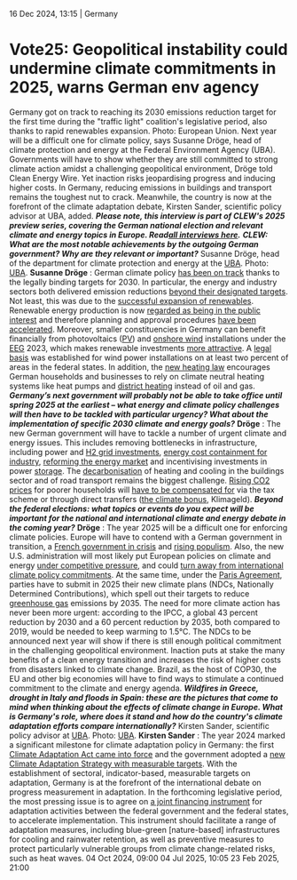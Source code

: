 16 Dec 2024, 13:15
| 
Germany
# Vote25: Geopolitical instability could undermine climate commitments in 2025, warns German env agency
Germany got on track to reaching its 2030 emissions reduction target for the first time during the "traffic light" coalition's legislative period, also thanks to rapid renewables expansion. Photo: European Union.
Next year will be a difficult one for climate policy, says Susanne Dröge, head of climate protection and energy at the Federal Environment Agency (UBA). Governments will have to show whether they are still committed to strong climate action amidst a challenging geopolitical environment, Dröge told Clean Energy Wire. Yet inaction risks jeopardising progress and inducing higher costs. In Germany, reducing emissions in buildings and transport remains the toughest nut to crack. Meanwhile, the country is now at the forefront of the climate adaptation debate, Kirsten Sander, scientific policy advisor at UBA, added.
_***Please note, this interview is part of CLEW's 2025 preview series, covering the German national election and relevant climate and energy topics in Europe. Read[all interviews here](https://www.cleanenergywire.org/dossiers/germanys-snap-elections-reaching-2030-climate-and-energy-targets-will-depend-next-government).***_
_**CLEW: What are the most notable achievements by the outgoing German government? Why are they relevant or important?**_
Susanne Dröge, head of the department for climate protection and energy at the [UBA](https://www.cleanenergywire.org/experts/uba-federal-environment-agency). Photo: [UBA](https://www.cleanenergywire.org/experts/uba-federal-environment-agency).
**Susanne Dröge** : German climate policy [has been on track](https://www.cleanenergywire.org/news/germany-track-reaching-national-2030-climate-target-set-fail-eu-goal-env-agency) thanks to the legally binding targets for 2030. In particular, the energy and industry sectors both delivered emission reductions [beyond their designated targets](https://www.cleanenergywire.org/news/german-coal-use-continues-downward-trend-2024). Not least, this was due to the [successful expansion of renewables](https://www.cleanenergywire.org/news/germany-course-54-percent-renewable-power-production-share-2024-uba). Renewable energy production is now [regarded as being in the public interest](https://www.cleanenergywire.org/factsheets/germanys-2022-renewables-and-energy-reforms) and therefore planning and approval procedures [have been accelerated](https://www.cleanenergywire.org/news/germany-boosts-renewables-biggest-energy-policy-reform-decades). Moreover, smaller constituencies in Germany can benefit financially from photovoltaics ([PV](https://www.cleanenergywire.org/glossary/letter_p#pv)) and [onshore wind](https://www.cleanenergywire.org/glossary/letter_o#onshore_wind) installations under the [EEG](https://www.cleanenergywire.org/glossary/letter_e#eeg) 2023, which makes renewable investments [more attractive](https://www.cleanenergywire.org/factsheets/germanys-2022-renewables-and-energy-reforms).
A [legal basis](https://www.cleanenergywire.org/news/two-percent-german-land-area-onshore-wind-2032-cabinet-approves-next-batch-energy-transition-laws) was established for wind power installations on at least two percent of areas in the federal states. In addition, the [new heating law](https://www.cleanenergywire.org/factsheets/qa-germany-debates-phaseout-fossil-fuel-heating-systems) encourages German households and businesses to rely on climate neutral heating systems like heat pumps and [district heating](https://www.cleanenergywire.org/glossary/letter_d#district_heating) instead of oil and gas.
_**Germany’s next government will probably not be able to take office until spring 2025 at the earliest – what energy and climate policy challenges will then have to be tackled with particular urgency? What about the implementation of specific 2030 climate and energy goals?**_
**Dröge** : The new German government will have to tackle a number of urgent climate and energy issues. This includes removing bottlenecks in infrastructure, including power and [H2 grid investments](https://www.cleanenergywire.org/news/germanys-hydrogen-core-grid-needs-clear-funding-rules-succeed-industry), [energy cost containment for industry](https://www.cleanenergywire.org/factsheets/qa-germany-plans-shield-industry-electricity-tax-breaks-subsidies), [reforming the energy market](https://www.cleanenergywire.org/news/germany-prepares-electricity-market-reform-based-greater-flexibility-hydrogen-capacity-market) and incentivising investments in power [storage](https://www.cleanenergywire.org/glossary/letter_s#storage).
The [decarbonisation](https://www.cleanenergywire.org/glossary/letter_d#decarbonisation) of heating and cooling in the buildings sector and of road transport remains the biggest challenge. [Rising CO2 prices](https://www.cleanenergywire.org/factsheets/germanys-planned-carbon-pricing-system-transport-and-buildings) for poorer households will [have to be compensated for](https://www.cleanenergywire.org/news/vote25-affordability-transition-key-topic-next-government-researcher) via the tax scheme or through direct transfers ([the climate bonus](https://www.cleanenergywire.org/news/climate-bonus-payments-urgently-needed-germanys-co2-price-rises-govt-advisor), Klimageld).
_**Beyond the federal elections: what topics or events do you expect will be important for the national and international climate and energy debate in the coming year?**_
**Dröge** : The year 2025 will be a difficult one for enforcing climate policies. Europe will have to contend with a German government in transition, a [French government in crisis](https://www.cleanenergywire.org/news/dispatch-france-december-24) and [rising populism](https://www.cleanenergywire.org/dossiers/populists-power-challenge-ambitious-eu-climate-policy).
Also, the new U.S. administration will most likely put European policies on climate and energy [under competitive pressure](https://www.cleanenergywire.org/news/trump-win-triggers-calls-focus-european-autonomy-and-competitiveness), and could [turn away from international climate policy commitments](https://www.cleanenergywire.org/news/climate-catastrophe-eu-braces-possibility-second-trump-term). At the same time, under the [Paris Agreement](https://www.cleanenergywire.org/glossary/letter_p#paris_agreement), parties have to submit in 2025 their new climate plans (NDCs, Nationally Determined Contributions), which spell out their targets to reduce [greenhouse gas](https://www.cleanenergywire.org/glossary/letter_g#greenhouse_gas) emissions by 2035.
The need for more climate action has never been more urgent: according to the IPCC, a global 43 percent reduction by 2030 and a 60 percent reduction by 2035, both compared to 2019, would be needed to keep warming to 1.5°C. The NDCs to be announced next year will show if there is still enough political commitment in the challenging geopolitical environment.
Inaction puts at stake the many benefits of a clean energy transition and increases the risk of higher costs from disasters linked to climate change. Brazil, as the host of COP30, the EU and other big economies will have to find ways to stimulate a continued commitment to the climate and energy agenda.
_**Wildfires in Greece, drought in Italy and floods in Spain: these are the pictures that come to mind when thinking about the effects of climate change in Europe. What is Germany's role, where does it stand and how do the country's climate adaptation efforts compare internationally?**_
Kirsten Sander, scientific policy advisor at [UBA](https://www.cleanenergywire.org/experts/uba-federal-environment-agency). Photo: [UBA](https://www.cleanenergywire.org/experts/uba-federal-environment-agency).
**Kirsten Sander** : The year 2024 marked a significant milestone for climate adaptation policy in Germany: the first [Climate Adaptation Act came into force](https://www.cleanenergywire.org/news/adapting-effects-climate-change-now-legally-binding-germany) and the government adopted a [new Climate Adaptation Strategy with measurable targets](https://www.cleanenergywire.org/news/germany-sets-first-national-legally-binding-climate-adaptation-targets).
With the establishment of sectoral, indicator-based, measurable targets on adaptation, Germany is at the forefront of the international debate on progress measurement in adaptation.
In the forthcoming legislative period, the most pressing issue is to agree on [a joint financing instrument](https://www.cleanenergywire.org/news/ngo-alliance-calls-basic-law-reform-better-climate-action-municipalities) for adaptation activities between the federal government and the federal states, to accelerate implementation. This instrument should facilitate a range of adaptation measures, including blue-green [nature-based] infrastructures for cooling and rainwater retention, as well as preventive measures to protect particularly vulnerable groups from climate change-related risks, such as heat waves.
04 Oct 2024, 09:00
04 Jul 2025, 10:05
23 Feb 2025, 21:00